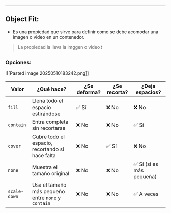 
---
## Object Fit:
- Es una propiedad que sirve para definir como se debe acomodar una imagen o video en un contenedor.

 > La propiedad la lleva la imggen o video ❗ 
### Opciones:
![[Pasted image 20250510183242.png]]

| Valor        | ¿Qué hace?                                         | ¿Se deforma? | ¿Se recorta? | ¿Deja espacios?          |
| ------------ | -------------------------------------------------- | ------------ | ------------ | ------------------------ |
| `fill`       | Llena todo el espacio estirándose                  | ✅ Sí         | ❌ No         | ❌ No                     |
| `contain`    | Entra completa sin recortarse                      | ❌ No         | ❌ No         | ✅ Sí                     |
| `cover`      | Cubre todo el espacio, recortando si hace falta    | ❌ No         | ✅ Sí         | ❌ No                     |
| `none`       | Muestra el tamaño original                         | ❌ No         | ❌ No         | ✅ Sí (si es más pequeña) |
| `scale-down` | Usa el tamaño más pequeño entre `none` y `contain` | ❌ No         | ❌ No         | ✅ A veces                |
